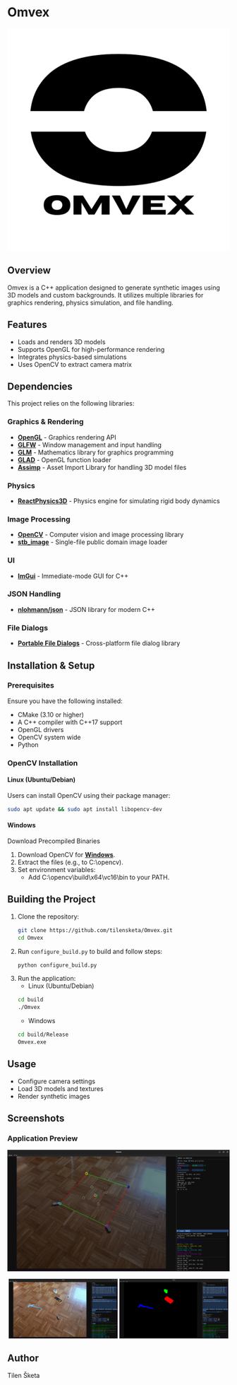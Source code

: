 # Omvex

![omvex_logo](resources/OMVEX_logo.png)

## Overview
Omvex is a C++ application designed to generate synthetic images using 3D models and custom backgrounds. It utilizes multiple libraries for graphics rendering, physics simulation, and file handling.

## Features
- Loads and renders 3D models
- Supports OpenGL for high-performance rendering
- Integrates physics-based simulations
- Uses OpenCV to extract camera matrix

## Dependencies
This project relies on the following libraries:

### Graphics & Rendering
- **[OpenGL](https://www.opengl.org/)** - Graphics rendering API
- **[GLFW](https://github.com/glfw/glfw)** - Window management and input handling
- **[GLM](https://github.com/g-truc/glm)** - Mathematics library for graphics programming
- **[GLAD](https://github.com/Dav1dde/glad)** - OpenGL function loader
- **[Assimp](https://github.com/assimp/assimp)** - Asset Import Library for handling 3D model files

### Physics
- **[ReactPhysics3D](https://github.com/DanielChappuis/reactphysics3d)** - Physics engine for simulating rigid body dynamics

### Image Processing
- **[OpenCV](https://opencv.org/)** - Computer vision and image processing library
- **[stb_image](https://github.com/nothings/stb)** - Single-file public domain image loader

### UI
- **[ImGui](https://github.com/ocornut/imgui)** - Immediate-mode GUI for C++

### JSON Handling
- **[nlohmann/json](https://github.com/nlohmann/json)** - JSON library for modern C++

### File Dialogs
- **[Portable File Dialogs](https://github.com/samhocevar/portable-file-dialogs)** - Cross-platform file dialog library

## Installation & Setup
### Prerequisites
Ensure you have the following installed:
- CMake (3.10 or higher)
- A C++ compiler with C++17 support
- OpenGL drivers
- OpenCV system wide
- Python

### OpenCV Installation

#### Linux (Ubuntu/Debian)
Users can install OpenCV using their package manager:  
```sh
sudo apt update && sudo apt install libopencv-dev
```

#### Windows
Download Precompiled Binaries
1. Download OpenCV for **[Windows](https://opencv.org/releases/)**.
2. Extract the files (e.g., to C:\opencv).
3. Set environment variables:
    - Add C:\opencv\build\x64\vc16\bin to your PATH.


## Building the Project
1. Clone the repository:
   ```sh
   git clone https://github.com/tilensketa/Omvex.git
   cd Omvex
   ```
2. Run `configure_build.py` to build and follow steps:
   ```sh
   python configure_build.py
   ```
3. Run the application:
    - Linux (Ubuntu/Debian)
   ```sh
   cd build
   ./Omvex
   ```
    - Windows
   ```sh
   cd build/Release
   Omvex.exe
   ```

## Usage
- Configure camera settings
- Load 3D models and textures
- Render synthetic images

## Screenshots

### Application Preview
![camera_calibration](resources/screenshots/camera_calibration.png)
<p align="center">
  <img src="resources/screenshots/viewport_3d_shaded.png" width="49%">
  <img src="resources/screenshots/viewport_3d_segmented.png" width="49%">
</p>

## Author
Tilen Šketa
